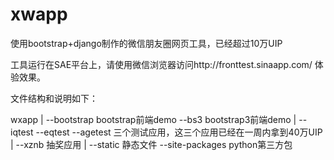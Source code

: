 xwapp
=====

使用bootstrap+django制作的微信朋友圈网页工具，已经超过10万UIP

工具运行在SAE平台上，请使用微信浏览器访问http://fronttest.sinaapp.com/ 体验效果。

文件结构和说明如下：

wxapp
|
--bootstrap     bootstrap前端demo
--bs3           bootstrap3前端demo
|
--iqtest
--eqtest
--agetest       三个测试应用，这三个应用已经在一周内拿到40万UIP
|
--xznb          抽奖应用
|
--static        静态文件
--site-packages python第三方包
